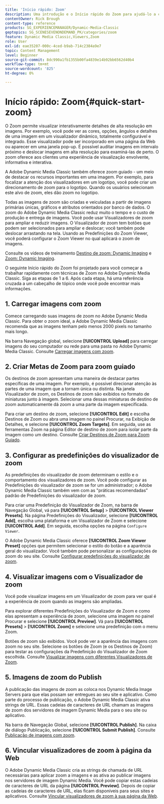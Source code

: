 ```yaml
---
title: 'Início rápido: Zoom'
description: Uma introdução e o Início rápido do Zoom para ajudá-lo a começar a trabalhar rapidamente.
contentOwner: Rick Brough
content-type: reference
products: SG_EXPERIENCEMANAGER/Dynamic-Media-Classic
geptopics: SG_SCENESEVENONDEMAND_PK/categories/zoom
feature: Dynamic Media Classic,Viewers,Zoom
role: User
exl-id: eae35207-000c-4ced-b9ab-714c2384a9e7
topic: Content Management
level: Beginner
source-git-commit: 8dc990a1fb1355b00fa4839e14b92bb6562d40b4
workflow-type: tm+mt
source-wordcount: '825'
ht-degree: 0%

---
```


# Início rápido: Zoom{#quick-start-zoom}

O Zoom permite visualizar interativamente detalhes de alta resolução em imagens. Por exemplo, você pode ver as cores, opções, ângulos e detalhes de uma imagem em um visualizador dinâmico, totalmente configurável e integrado. Esse visualizador pode ser incorporado em uma página da Web ou aparecer em uma janela pop-up. É possível auditar imagens em intervalo próximo e deslocar imagens em alta resolução para examiná-las de perto. O zoom oferece aos clientes uma experiência de visualização envolvente, informativa e interativa.

A Adobe Dynamic Media Classic também oferece zoom guiado - um meio de destacar os recursos importantes em uma imagem. Por exemplo, para focalizar a atenção dos visualizadores em um logotipo, você pode criar um direcionamento de zoom para o logotipo. Quando os usuários selecionam este alvo de zoom, eles dão zoom no logotipo.

Todas as imagens de zoom são criadas e veiculadas a partir de imagens primárias únicas, gráficos e atributos orientados por banco de dados. O zoom do Adobe Dynamic Media Classic reduz muito o tempo e o custo de produção e entrega de imagens. Você pode usar Visualizadores de zoom para ampliar e reduzir imagens. O Visualizador de zoom tem botões que podem ser selecionados para ampliar e deslocar; você também pode deslocar arrastando na tela. Usando as Predefinições do Zoom Viewer, você poderá configurar o Zoom Viewer no qual aplicará o zoom de imagens.

Consulte os vídeos de treinamento [Destino de zoom: Dynamic Imaging](https://s7d5.scene7.com/s7viewers/html5/VideoViewer.html?videoserverurl=https://s7d5.scene7.com/is/content/&amp;emailurl=https://s7d5.scene7.com/s7/emailFriend&amp;serverUrl=https://s7d5.scene7.com/is/image/&amp;config=Scene7SharedAssets/Universal_HTML5_Video&amp;contenturl=https://s7d5.scene7.com/skins/&amp;asset=S7tutorials/559_Zoom%20Target%20Tool_converted%20renamed_Dynamic%20Imaging-AVS) e [Zoom: Dynamic Imaging](https://s7d5.scene7.com/s7viewers/html5/VideoViewer.html?videoserverurl=https://s7d5.scene7.com/is/content/&amp;emailurl=https://s7d5.scene7.com/s7/emailFriend&amp;serverUrl=https://s7d5.scene7.com/is/image/&amp;config=Scene7SharedAssets/Universal_HTML5_Video&amp;contenturl=https://s7d5.scene7.com/skins/&amp;asset=S7tutorials/560_Zoom_converted%20renamed_Dynamic%20Imaging-AVS).

O seguinte Início rápido do Zoom foi projetado para você começar a trabalhar rapidamente com técnicas de Zoom no Adobe Dynamic Media Classic. Siga as etapas de 1 a 6. Após cada etapa, há uma referência cruzada a um cabeçalho de tópico onde você pode encontrar mais informações.

## 1. Carregar imagens com zoom

Comece carregando suas imagens de zoom no Adobe Dynamic Media Classic. Para obter o zoom ideal, a Adobe Dynamic Media Classic recomenda que as imagens tenham pelo menos 2000 pixels no tamanho mais longo.

Na barra Navegação global, selecione **[!UICONTROL Upload]** para carregar imagens do seu computador ou rede para uma pasta no Adobe Dynamic Media Classic. Consulte [Carregar imagens com zoom](uploading-zoom-images.md#uploading_zoom_images).

## 2. Criar Metas de Zoom para zoom guiado

Os destinos de zoom apresentam uma maneira de destacar partes específicas de uma imagem. Por exemplo, é possível direcionar atenção às partes de uma imagem que a tornam única ou distinta. Na janela Visualizador de zoom, os Destinos de zoom são exibidos no formato de miniaturas junto à imagem. Selecionar uma dessas miniaturas de destino de zoom automaticamente dá zoom a uma parte da imagem especificada.

Para criar um destino de zoom, selecione **[!UICONTROL Edit]** e escolha Destinos de Zoom ou abra uma imagem no painel Procurar, na Exibição de Detalhes, e selecione **[!UICONTROL Zoom Targets]**. Em seguida, use as ferramentas Zoom na página Editor de destino de zoom para isolar parte da imagem como um destino. Consulte [Criar Destinos de Zoom para Zoom Guiado](creating-zoom-targets-guided-zoom.md#creating_zoom_targets_for_guided_zoom).

## 3. Configurar as predefinições do visualizador de zoom

As predefinições do visualizador de zoom determinam o estilo e o comportamento dos visualizadores de zoom. Você pode configurar as Predefinições do visualizador de zoom se for um administrador; o Adobe Dynamic Media Classic também vem com as &quot;práticas recomendadas&quot; padrão de Predefinições do visualizador de zoom.

Para criar uma Predefinição do Visualizador de Zoom, na barra de Navegação Global, vá para **[!UICONTROL Setup]** > **[!UICONTROL Viewer Presets]**. Na página Predefinições do Visualizador, selecione **[!UICONTROL Add]**, escolha uma plataforma e um Visualizador de Zoom e selecione **[!UICONTROL Add]**. Em seguida, escolha opções na página `Configure Viewer`.

O Adobe Dynamic Media Classic oferece **[!UICONTROL Zoom Viewer Preset]** opções que permitem selecionar o estilo do botão e a aparência geral do visualizador. Você também pode personalizar as configurações de zoom do seu site. Consulte [Configurar predefinições do visualizador de zoom](setting-zoom-viewer-presets.md#setting_up_zoom_viewer_presets).

## 4. Visualizar imagens com o Visualizador de zoom

Você pode visualizar imagens em um Visualizador de zoom para ver qual é a experiência de zoom quando as imagens são ampliadas.

Para explorar diferentes Predefinições do Visualizador de Zoom e como elas apresentam a experiência de zoom, selecione uma imagem no painel Procurar e selecione **[!UICONTROL Preview]**. Vá para **[!UICONTROL Presets]** > **[!UICONTROL Zoom]** e selecione uma predefinição com o menu Zoom.

Botões de zoom são exibidos. Você pode ver a aparência das imagens com zoom no seu site. Selecione os botões de Zoom (e os Destinos de Zoom) para testar as configurações da Predefinição do Visualizador de Zoom escolhida. Consulte [Visualizar imagens com diferentes Visualizadores de Zoom](previewing-image-assets-different-zoom.md#previewing_image_assets_with_different_zoom_viewers).

## 5. Imagens de zoom do Publish

A publicação das imagens de zoom as coloca nos Dynamic Media Image Servers para que elas possam ser entregues ao seu site e aplicativo. Como parte do processo de publicação, o Adobe Dynamic Media Classic ativa strings de URL. Essas cadeias de caracteres de URL chamam as imagens de zoom dos servidores de imagem Dynamic Media para o seu site ou aplicativo.

Na barra de Navegação Global, selecione **[!UICONTROL Publish]**. Na caixa de diálogo Publicação, selecione **[!UICONTROL Submit Publish]**. Consulte [Publicação de imagens com zoom](publishing-zoom-images.md#publishing_zoom_images).

## 6. Vincular visualizadores de zoom à página da Web

O Adobe Dynamic Media Classic cria as strings de chamada de URL necessárias para aplicar zoom a imagens e as ativa ao publicar imagens nos servidores de imagem Dynamic Media. Você pode copiar estas cadeias de caracteres de URL da página **[!UICONTROL Preview]**. Depois de copiar as cadeias de caracteres de URL, elas ficam disponíveis para seus sites e aplicativos. Consulte [Vincular visualizadores de zoom à sua página da Web](linking-zoom-viewers-web-pages.md#linking_zoom_viewers_to_your_web_pages).
